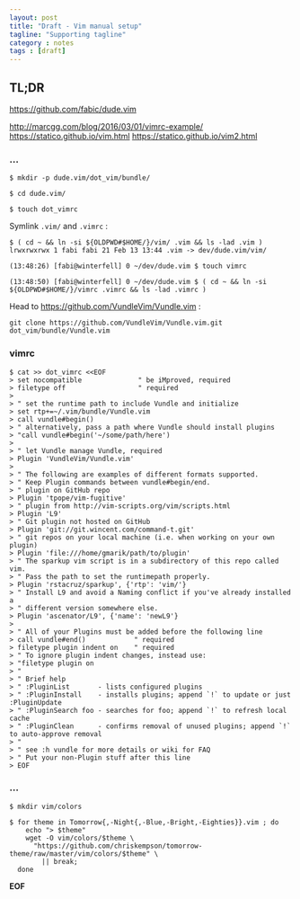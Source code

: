 ```yaml
---
layout: post
title: "Draft - Vim manual setup"
tagline: "Supporting tagline"
category : notes
tags : [draft]
---
```


## TL;DR

<https://github.com/fabic/dude.vim>

<http://marcgg.com/blog/2016/03/01/vimrc-example/>
<https://statico.github.io/vim.html>
<https://statico.github.io/vim2.html>

### ...

    $ mkdir -p dude.vim/dot_vim/bundle/

    $ cd dude.vim/

    $ touch dot_vimrc

Symlink `.vim/` and `.vimrc` :

    $ ( cd ~ && ln -si ${OLDPWD#$HOME/}/vim/ .vim && ls -lad .vim )
    lrwxrwxrwx 1 fabi fabi 21 Feb 13 13:44 .vim -> dev/dude.vim/vim/

    (13:48:26) [fabi@winterfell] 0 ~/dev/dude.vim $ touch vimrc

    (13:48:50) [fabi@winterfell] 0 ~/dev/dude.vim $ ( cd ~ && ln -si ${OLDPWD#$HOME/}/vimrc .vimrc && ls -lad .vimrc )

Head to <https://github.com/VundleVim/Vundle.vim> :

    git clone https://github.com/VundleVim/Vundle.vim.git dot_vim/bundle/Vundle.vim

### vimrc

    $ cat >> dot_vimrc <<EOF
    > set nocompatible              " be iMproved, required
    > filetype off                  " required
    >
    > " set the runtime path to include Vundle and initialize
    > set rtp+=~/.vim/bundle/Vundle.vim
    > call vundle#begin()
    > " alternatively, pass a path where Vundle should install plugins
    > "call vundle#begin('~/some/path/here')
    >
    > " let Vundle manage Vundle, required
    > Plugin 'VundleVim/Vundle.vim'
    >
    > " The following are examples of different formats supported.
    > " Keep Plugin commands between vundle#begin/end.
    > " plugin on GitHub repo
    > Plugin 'tpope/vim-fugitive'
    > " plugin from http://vim-scripts.org/vim/scripts.html
    > Plugin 'L9'
    > " Git plugin not hosted on GitHub
    > Plugin 'git://git.wincent.com/command-t.git'
    > " git repos on your local machine (i.e. when working on your own plugin)
    > Plugin 'file:///home/gmarik/path/to/plugin'
    > " The sparkup vim script is in a subdirectory of this repo called vim.
    > " Pass the path to set the runtimepath properly.
    > Plugin 'rstacruz/sparkup', {'rtp': 'vim/'}
    > " Install L9 and avoid a Naming conflict if you've already installed a
    > " different version somewhere else.
    > Plugin 'ascenator/L9', {'name': 'newL9'}
    >
    > " All of your Plugins must be added before the following line
    > call vundle#end()            " required
    > filetype plugin indent on    " required
    > " To ignore plugin indent changes, instead use:
    > "filetype plugin on
    > "
    > " Brief help
    > " :PluginList       - lists configured plugins
    > " :PluginInstall    - installs plugins; append `!` to update or just :PluginUpdate
    > " :PluginSearch foo - searches for foo; append `!` to refresh local cache
    > " :PluginClean      - confirms removal of unused plugins; append `!` to auto-approve removal
    > "
    > " see :h vundle for more details or wiki for FAQ
    > " Put your non-Plugin stuff after this line
    > EOF

### ...

    $ mkdir vim/colors

    $ for theme in Tomorrow{,-Night{,-Blue,-Bright,-Eighties}}.vim ; do
        echo "> $theme"
        wget -O vim/colors/$theme \
          "https://github.com/chriskempson/tomorrow-theme/raw/master/vim/colors/$theme" \
            || break;
      done



__EOF__
